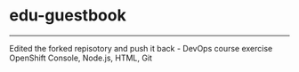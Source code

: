 # edu-guestbook
<hr>
Edited the forked repisotory and push it back - DevOps course exercise OpenShift Console, Node.js, HTML, Git 
